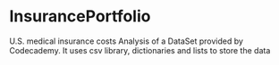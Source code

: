 # InsurancePortfolio
U.S. medical insurance costs
Analysis of a DataSet provided by Codecademy. 
It uses csv library, dictionaries and lists to store the data
